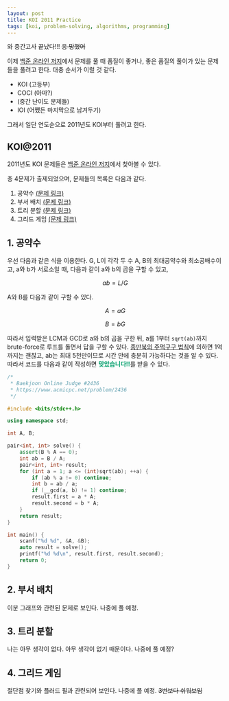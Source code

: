 ```yaml
---
layout: post
title: KOI 2011 Practice
tags: [koi, problem-solving, algorithms, programming]
---
```


와 중간고사 끝났다!!! <strike>응 망했어</strike>

이제 [백준 온라인 저지](https://www.acmicpc.net)에서 문제를 풀 때 품질이 좋거나, 좋은 품질의 풀이가 있는 문제들을 풀려고 한다. 대충 순서가 이럴 것 같다.

- KOI (고등부)
- COCI (아마?)
- (중간 난이도 문제들)
- IOI (어쨌든 마지막으로 남겨두기)

그래서 일단 연도순으로 2011년도 KOI부터 풀려고 한다.

## KOI@2011

2011년도 KOI 문제들은 [백준 온라인 저지](https://www.acmicpc.net/category/detail/336)에서 찾아볼 수 있다.

총 4문제가 출제되었으며, 문제들의 목록은 다음과 같다.

1. 공약수 [(문제 링크)](https://www.acmicpc.net/problem/2436)
2. 부서 배치 [(문제 링크)](https://www.acmicpc.net/problem/2453)
3. 트리 분할 [(문제 링크)](https://www.acmicpc.net/problem/2454)
4. 그리드 게임 [(문제 링크)](https://www.acmicpc.net/problem/2452)

## 1. 공약수

우선 다음과 같은 식을 이용한다. G, L이 각각 두 수 A, B의 최대공약수와 최소공배수이고, a와 b가 서로소일 때, 다음과 같이 a와 b의 곱을 구할 수 있고,

$$
ab = L / G
$$

A와 B를 다음과 같이 구할 수 있다.

$$
A = aG
$$

$$
B = bG
$$

따라서 입력받은 LCM과 GCD로 a와 b의 곱을 구한 뒤, a를 1부터 `sqrt(ab)`까지 brute-force로 루프를 돌면서 답을 구할 수 있다. [종만북의 주먹구구 법칙](https://book.algospot.com/estimation.html)에 의하면 1억까지는 괜찮고, ab는 최대 5천만이므로 시간 안에 충분히 가능하다는 것을 알 수 있다. 따라서 코드를 다음과 같이 작성하면 <strong style="color: #009F6B;">맞았습니다!!</strong>를 받을 수 있다.

```c++
/*
 * Baekjoon Online Judge #2436
 * https://www.acmicpc.net/problem/2436
 */

#include <bits/stdc++.h>

using namespace std;

int A, B;

pair<int, int> solve() {
    assert(B % A == 0);
    int ab = B / A;
    pair<int, int> result;
    for (int a = 1; a <= (int)sqrt(ab); ++a) {
        if (ab % a != 0) continue;
        int b = ab / a;
        if (__gcd(a, b) != 1) continue;
        result.first = a * A;
        result.second = b * A;
    }
    return result;
}

int main() {
    scanf("%d %d", &A, &B);
    auto result = solve();
    printf("%d %d\n", result.first, result.second);
    return 0;
}
```

## 2. 부서 배치

이분 그래프와 관련된 문제로 보인다. 나중에 풀 예정.

## 3. 트리 분할

나는 아무 생각이 없다. 아무 생각이 없기 때문이다. 나중에 풀 예정?

## 4. 그리드 게임

절단점 찾기와 플러드 필과 관련되어 보인다. 나중에 풀 예정. <strike>3번보다 쉬워보임</strike>
